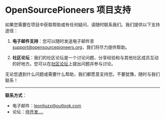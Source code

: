 # OpenSourcePioneers 项目支持

如果您需要在项目中获取帮助或有任何疑问，请随时联系我们。我们提供以下支持途径：

1. **电子邮件支持**：您可以随时发送电子邮件至 [support@opensourcepioneers.org](mailto:support@opensourcepioneers.org)，我们将尽力提供帮助。

2. **社区论坛**：我们的社区论坛是一个讨论问题、分享经验和与其他社区成员互动的好地方。您可以在[社区论坛](https://example.com/forum)上提出问题并参与讨论。

无论您遇到什么问题或需要什么帮助，我们都愿意支持您。不要犹豫，随时与我们联系！

---

**联系方式**：

- 电子邮件：[leonliuzx@outlook.com](mailto:leonliuzx@outlook.com)
- 论坛：[待开发....](/)
